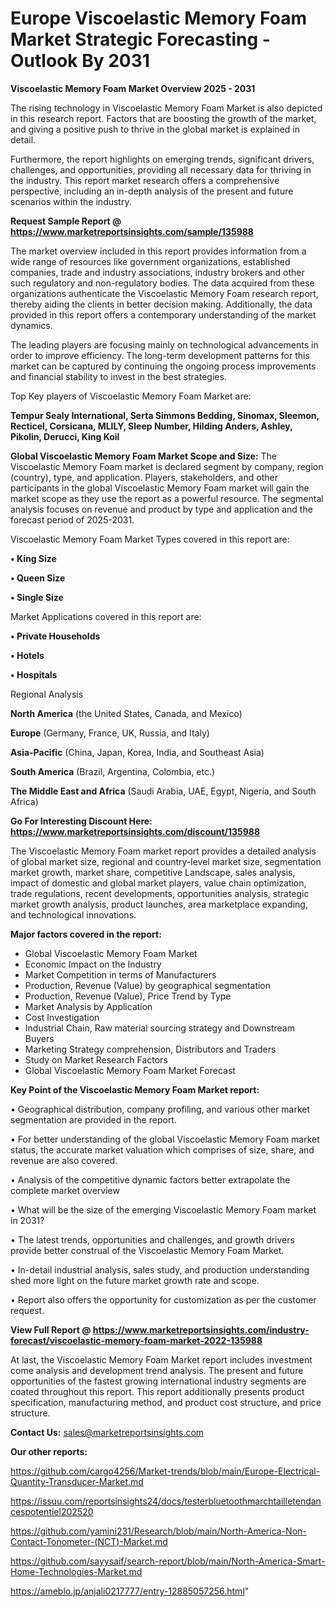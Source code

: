  # Europe Viscoelastic Memory Foam Market Strategic Forecasting - Outlook By 2031

<Strong> Viscoelastic Memory Foam Market Overview 2025 - 2031</strong>

The rising technology in Viscoelastic Memory Foam Market is also depicted in this research report. Factors that are boosting the growth of the market, and giving a positive push to thrive in the global market is explained in detail.

Furthermore, the report highlights on emerging trends, significant drivers, challenges, and opportunities, providing all necessary data for thriving in the industry. This report market research offers a comprehensive perspective, including an in-depth analysis of the present and future scenarios within the industry.

<strong>Request Sample Report @ <a href=https://www.marketreportsinsights.com/sample/135988>https://www.marketreportsinsights.com/sample/135988</a></strong>

The market overview included in this report provides information from a wide range of resources like government organizations, established companies, trade and industry associations, industry brokers and other such regulatory and non-regulatory bodies. The data acquired from these organizations authenticate the Viscoelastic Memory Foam research report, thereby aiding the clients in better decision making. Additionally, the data provided in this report offers a contemporary understanding of the market dynamics.

The leading players are focusing mainly on technological advancements in order to improve efficiency. The long-term development patterns for this market can be captured by continuing the ongoing process improvements and financial stability to invest in the best strategies.

Top Key players of Viscoelastic Memory Foam Market are:

<strong>Tempur Sealy International, Serta Simmons Bedding, Sinomax, Sleemon, Recticel, Corsicana, MLILY, Sleep Number, Hilding Anders, Ashley, Pikolin, Derucci, King Koil</strong>

<strong><b>Global Viscoelastic Memory Foam Market Scope and Size:</b></strong>
The Viscoelastic Memory Foam market is declared segment by company, region (country), type, and application. Players, stakeholders, and other participants in the global Viscoelastic Memory Foam market will gain the market scope as they use the report as a powerful resource. The segmental analysis focuses on revenue and product by type and application and the forecast period of 2025-2031.

Viscoelastic Memory Foam Market Types covered in this report are:

<strong>• King Size

• Queen Size

• Single Size</strong>

Market Applications covered in this report are:

<strong>• Private Households

• Hotels

• Hospitals</strong> 

Regional Analysis

<strong>North America</strong> (the United States, Canada, and Mexico)

<strong>Europe</strong> (Germany, France, UK, Russia, and Italy)

<strong>Asia-Pacific</strong> (China, Japan, Korea, India, and Southeast Asia)

<strong>South America</strong> (Brazil, Argentina, Colombia, etc.)

<strong>The Middle East and Africa</strong> (Saudi Arabia, UAE, Egypt, Nigeria, and South Africa)

<strong>Go For Interesting Discount Here: <a href=https://www.marketreportsinsights.com/discount/135988>https://www.marketreportsinsights.com/discount/135988</a></strong>

The Viscoelastic Memory Foam market report provides a detailed analysis of global market size, regional and country-level market size, segmentation market growth, market share, competitive Landscape, sales analysis, impact of domestic and global market players, value chain optimization, trade regulations, recent developments, opportunities analysis, strategic market growth analysis, product launches, area marketplace expanding, and technological innovations.

<strong><b>Major factors covered in the report:</b></strong>
<ul>
  <li>Global Viscoelastic Memory Foam Market </li>
  <li>Economic Impact on the Industry</li>
  <li>Market Competition in terms of Manufacturers</li>
  <li>Production, Revenue (Value) by geographical segmentation</li>
  <li>Production, Revenue (Value), Price Trend by Type</li>
  <li>Market Analysis by Application</li>
  <li>Cost Investigation</li>
  <li>Industrial Chain, Raw material sourcing strategy and Downstream Buyers</li>
  <li>Marketing Strategy comprehension, Distributors and Traders</li>
  <li>Study on Market Research Factors</li>
  <li>Global Viscoelastic Memory Foam Market Forecast</li>
</ul>

<strong><b>Key Point of the Viscoelastic Memory Foam Market report:</b></strong>

• Geographical distribution, company profiling, and various other market segmentation are provided in the report.

• For better understanding of the global Viscoelastic Memory Foam market status, the accurate market valuation which comprises of size, share, and revenue are also covered.

• Analysis of the competitive dynamic factors better extrapolate the complete market overview

• What will be the size of the emerging Viscoelastic Memory Foam market in 2031?

• The latest trends, opportunities and challenges, and growth drivers provide better construal of the Viscoelastic Memory Foam Market.

• In-detail industrial analysis, sales study, and production understanding shed more light on the future market growth rate and scope.

• Report also offers the opportunity for customization as per the customer request.

<strong><b>View Full Report @ <a href=https://www.marketreportsinsights.com/industry-forecast/viscoelastic-memory-foam-market-2022-135988>https://www.marketreportsinsights.com/industry-forecast/viscoelastic-memory-foam-market-2022-135988</a></b></strong>


At last, the Viscoelastic Memory Foam Market report includes investment come analysis and development trend analysis. The present and future opportunities of the fastest growing international industry segments are coated throughout this report. This report additionally presents product specification, manufacturing method, and product cost structure, and price structure.

<strong>Contact Us:</strong>
sales@marketreportsinsights.com

<strong>Our other reports:</strong>

<a href=https://github.com/cargo4256/Market-trends/blob/main/Europe-Electrical-Quantity-Transducer-Market.md>https://github.com/cargo4256/Market-trends/blob/main/Europe-Electrical-Quantity-Transducer-Market.md</a>

<a href=https://issuu.com/reportsinsights24/docs/testerbluetoothmarchtailletendancespotentiel202520>https://issuu.com/reportsinsights24/docs/testerbluetoothmarchtailletendancespotentiel202520</a>

<a href=https://github.com/yamini231/Research/blob/main/North-America-Non-Contact-Tonometer-(NCT)-Market.md>https://github.com/yamini231/Research/blob/main/North-America-Non-Contact-Tonometer-(NCT)-Market.md</a>

<a href=https://github.com/sayysaif/search-report/blob/main/North-America-Smart-Home-Technologies-Market.md>https://github.com/sayysaif/search-report/blob/main/North-America-Smart-Home-Technologies-Market.md</a>

<a href=https://ameblo.jp/anjali0217777/entry-12885057256.html>https://ameblo.jp/anjali0217777/entry-12885057256.html</a>"
